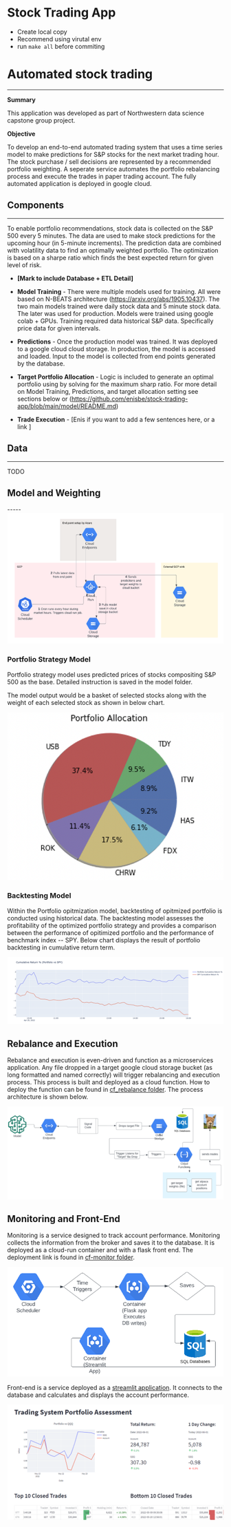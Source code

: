 # Stock Trading App

* Create local copy 
* Recommend using virutal env 
* run `make all` before commiting


# Automated stock trading
----

**Summary**

This application was developed as part of Northwestern data science capstone group project. 

**Objective** 

To develop an end-to-end automated trading system that uses a time series model to make predictions for S&P stocks for the next market trading hour. The stock purchase / sell decisions are represented by a recommended portfolio weighting. A seperate service automates the portfolio rebalancing process and execute the trades in paper trading account. The fully automated application is deployed in google cloud. 


  
## Components
------

To enable portfolio recommendations, stock data is collected on the S&P 500 every 5 minutes. The data are used to make stock predictions for the upcoming hour (in 5-minute increments). The prediction data are combined with volatility data to find an optimally  weighted portfolio. The optimization is based on a sharpe ratio which finds the best expected return for given level of risk.

- **[Mark to include Database + ETL Detail]**

- **Model Training** -  There were multiple models used for training. All were based on N-BEATS architecture (https://arxiv.org/abs/1905.10437). The two main models trained were daily stock data and 5 minute stock data. The later was used for production. Models were trained using google colab + GPUs. Training required data historical S&P data. Specifically price data for given intervals. 
- **Predictions** - Once the production model was trained. It was deployed to a google cloud cloud storage. In production, the model is accessed and loaded. Input to the model is collected from end points generated by the database. 
- **Target Portfolio Allocation** -  Logic is included to generate an optimal portfolio using by solving for the maximum sharp ratio. For more detail on Model Training, Predictions, and target allocation setting see sections below or (https://github.com/enisbe/stock-trading-app/blob/main/model/README.md)
- **Trade Execution** - [Enis if you want to add a few sentences here, or a link ] 

## Data
-----
TODO

## Model and Weighting

-----<img src="./images/cloud-run-predict&weight.png" alt="Pulling Model, predicting, and providing allocation recommendations"> 

### Portfolio Strategy Model

Portfolio strategy model uses predicted prices of stocks compositing S&P 500 as the base. Detailed instruction is saved in the model folder.

The model output would be a basket of selected stocks along with the weight of each selected stock as shown in below chart.

<img src="./images/weights.png" alt="Portfolio Allocation">

### Backtesting Model

Within the Portfolio opitmization model, backtesting of opitmized portfolio is conducted using historical data. The backtesting model assesses the profitability of the optimized portfolio strategy and provides a comparison between the performance of opitimized portfolio and the performance of benchmark index -- SPY. Below chart displays the result of portfolio backtesting in cumulative return term.

<img src="./images/backtest.png" alt="Backtesting of Portfolio">


Rebalance and Execution
-----

Rebalance and execution is even-driven and function as a microservices application. Any file dropped in a target google cloud storage bucket (as long formatted and named correctly) will trigger rebalancing and execution process. This process is built and deployed as a cloud function. How to deploy the function can be found in [cf_rebalance folder](https://github.com/enisbe/stock-trading-app/tree/main/cf_rebalance). The process architecture is shown below.

<img src="./images/rebalance-process.png" alt="Rebalance Process"> 


Monitoring and Front-End
-----

Monitoring is a service designed to track account performance. Monitoring collects the information from the broker and saves it to the database. It is deployed as a cloud-run container and with a flask front end. The deployment link is found in [cf-monitor folder](https://github.com/enisbe/stock-trading-app/tree/main/cf_monitor).

<img src="./images/monitor-frontend.png" alt="Front end GUI"> 

Front-end is a service deployed as a [streamlit application](https://github.com/enisbe/stock-trading-app/tree/main/front_end). It connects to the database and calculates and displays the account performance.

<img src="./images/front-end.png" alt="Front end GUI"> 
